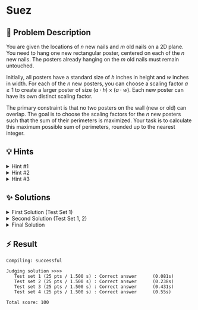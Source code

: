 # Suez

## 📝 Problem Description

You are given the locations of $n$ new nails and $m$ old nails on a 2D plane. You need to hang one new rectangular poster, centered on each of the $n$ new nails. The posters already hanging on the $m$ old nails must remain untouched.

Initially, all posters have a standard size of $h$ inches in height and $w$ inches in width. For each of the $n$ new posters, you can choose a scaling factor $a \ge 1$ to create a larger poster of size $(a \cdot h) \times (a \cdot w)$. Each new poster can have its own distinct scaling factor.

The primary constraint is that no two posters on the wall (new or old) can overlap. The goal is to choose the scaling factors for the $n$ new posters such that the sum of their perimeters is maximized. Your task is to calculate this maximum possible sum of perimeters, rounded up to the nearest integer.

## 💡 Hints

<details>
<summary>Hint #1</summary>
The problem asks you to maximize a certain value (the sum of perimeters) by adjusting a set of variables (the scaling factors $a_i$). What kind of constraints do the non-overlapping conditions impose on these variables? Are these constraints linear?
</details>
<details>
<summary>Hint #2</summary>
This problem can be modeled as a Linear Program (LP). The variables of the LP would be the scaling factors $a_i$ for each new poster. The objective function is a linear combination of these variables. The main challenge is to correctly formulate the non-overlapping conditions as linear constraints.
</details>
<details>
<summary>Hint #3</summary>
Consider two posters, $i$ and $j$, centered at $(x_i, y_i)$ and $(x_j, y_j)$ with scaling factors $a_i$ and $a_j$. For them not to overlap, their projections on the x-axis *or* their projections on the y-axis must not overlap. This means that either $\frac{w}{2}a_i + \frac{w}{2}a_j \le |x_i - x_j|$ or $\frac{h}{2}a_i + \frac{h}{2}a_j \le |y_i - y_j|$ must hold. How can you decide which constraint is the most restrictive one to add to your LP? Think about which dimension will cause an overlap first as the posters grow.
</details>

## ✨ Solutions

<details>
<summary>First Solution (Test Set 1)</summary>
This problem involves maximizing a value subject to a set of constraints, which strongly suggests using **Linear Programming (LP)**. The core of this approach is to define the variables, the objective function, and the constraints.

### Model Formulation

1.  **Variables:** The quantities we can control are the scaling factors for each of the $n$ new posters. Let's denote the scaling factor for the $i$-th new poster as $a_i$. Since the posters can only be magnified, we have a lower bound $a_i \ge 1$ for all $i=1, \dots, n$.

2.  **Objective Function:** We want to maximize the sum of the perimeters of the new posters. The perimeter of a poster $i$ with scaling factor $a_i$ is $2(a_i \cdot w + a_i \cdot h) = a_i(2w + 2h)$. Our objective is to maximize:
    $$ \sum_{i=1}^{n} a_i (2w + 2h) $$

3.  **Constraints:** The posters must not overlap. For the first test set, all nails lie on a horizontal line (e.g., $y=0$), and there are no old posters ($m=0$). This simplifies the problem significantly, as we only need to consider overlaps along the x-axis.

    Consider two new posters, $i$ and $j$, centered at $(x_i, 0)$ and $(x_j, 0)$. Let's assume $x_i < x_j$. The posters are scaled by $a_i$ and $a_j$, so their widths are $a_i \cdot w$ and $a_j \cdot w$. Their right and left boundaries are at $x_i \pm \frac{a_i w}{2}$ and $x_j \pm \frac{a_j w}{2}$. To prevent overlap, the right edge of poster $i$ must be to the left of the left edge of poster $j$.
    
    $$ x_i + \frac{a_i w}{2} \le x_j - \frac{a_j w}{2} $$
    
    Rearranging this gives us a linear constraint on our variables $a_i$ and $a_j$:
    
    $$ \frac{w}{2} a_i + \frac{w}{2} a_j \le x_j - x_i $$
    
    We must add such a constraint for every pair of new posters $(i, j)$.

By setting up this LP with the CGAL library and solving it, we can find the optimal values for $a_i$ and thus the maximum total perimeter. Remember that CGAL's LP solver minimizes, so we must maximize $\sum a_i(2w+2h)$ by minimizing $-\sum a_i(2w+2h)$.

```cpp
#include <iostream>
#include <vector>

#include <CGAL/QP_models.h>
#include <CGAL/QP_functions.h>
#include <CGAL/Gmpz.h>

#include <CGAL/Exact_predicates_inexact_constructions_kernel.h>
#include <CGAL/Delaunay_triangulation_2.h>

typedef double IT;
typedef CGAL::Gmpq ET;
typedef CGAL::Quadratic_program<IT> Program;
typedef CGAL::Quadratic_program_solution<ET> Solution;
typedef Solution::Variable_value_iterator SVI;

typedef CGAL::Exact_predicates_inexact_constructions_kernel K;
typedef CGAL::Delaunay_triangulation_2<K>  Triangulation;
typedef Triangulation::Edge_iterator  Edge_iterator;

typedef K::Point_2 Point;

double ceil_to_double(const CGAL::Quotient<ET> &x) {
  double a = std::ceil(CGAL::to_double(x));
  while (a < x) a += 1;
  while (a-1 >= x) a -= 1;
  return a;
}

void solve() {
  // ===== READ INPUT =====
  int n, m, h, w; std::cin >> n >> m >> h >> w;
  
  // Read new nails
  std::vector<Point> new_nails; new_nails.reserve(n);
  for(int i = 0; i < n; ++i) {
    int x, y; std::cin >> x >> y;
    new_nails.emplace_back(x, y);
  }
  
  // Read old nails
  std::vector<Point> old_nails; old_nails.reserve(m);
  for(int i = 0; i < m; ++i) {
    int x, y; std::cin >> x >> y;
    old_nails.emplace_back(x, y);
  }
  
  // ===== SOLVE =====
  Program lp (CGAL::SMALLER, true, 1, false, 0); 
  double h_halves = ((double) h) / 2.0;
  double w_halves = ((double) w) / 2.0;
  int n_constraints = 0;
  
  // Set constraints that the distance between all new posters needs to be at least 0
  for(int i = 0; i < n; ++i) {
    const Point p_1 = new_nails[i];
    
    for(int j = i + 1; j < n; ++j) {
      const Point p_2 = new_nails[j];
      
      // Determine which of the two points is left and which is right
      const Point *p_left, *p_right;
      if(p_1.x() < p_2.x()) {
        p_left = &p_1;
        p_right = &p_2;
      } else {
        p_left = &p_2;
        p_right = &p_1;
      }
      
      // Add constraint
      lp.set_a(i, n_constraints, w_halves);
      lp.set_a(j, n_constraints, w_halves);
      lp.set_b(n_constraints, p_right->x() - p_left->x());
      
      n_constraints++;
    }
  }
  
  // Set objective
  for(int i = 0; i < n; ++i) {
    lp.set_c(i, -2*w - 2*h);
  }
  
  // Solve LP and calculate sum of perimeters
  Solution s = CGAL::solve_linear_program(lp, ET());
  if(!s.is_optimal()) { std::cout << "ERROR: SOLUTION NOT OPTIMAL" << std::endl; return; }
  
  // ===== OUTPUT =====
  std::cout << std::fixed << std::setprecision(0);
  std::cout << ceil_to_double(-s.objective_value()) << std::endl;
}

int main() {
  std::ios_base::sync_with_stdio(false);
  
  int n_tests; std::cin >> n_tests;
  while(n_tests--) { solve(); }
}
```
</details>

<details>
<summary>Second Solution (Test Set 1, 2)</summary>
To handle the general 2D case without old posters, we must extend our constraints. A naive approach of adding constraints for both x and y dimensions for every pair of posters is too restrictive. For instance, if two posters have the same x-coordinate but different y-coordinates, an x-constraint would force their widths to be zero, which is incorrect.

### The Key Insight
Two posters overlap if and only if their projections on **both** the x-axis and the y-axis overlap. Therefore, to prevent overlap, we only need to ensure that their projections do not overlap on *at least one* of the axes. We should enforce the constraint on the dimension that is "tighter" or, in other words, the dimension where an overlap would occur first as the posters scale up.

How do we determine which dimension is tighter? We can't simply compare the absolute distances $|x_i - x_j|$ and $|y_i - y_j|$, because the posters might not be squares ($w \neq h$). A poster might be very wide and short, making it more prone to horizontal overlap.

The correct approach is to compare the distances *normalized* by the poster dimensions. For a pair of posters $i$ and $j$, we compare:
$$ \frac{|x_i - x_j|}{w} \quad \text{and} \quad \frac{|y_i - y_j|}{h} $$

This comparison tells us how many base-widths or base-heights "fit" between the poster centers. The smaller of these two values corresponds to the more restrictive dimension.
*   If $\frac{|x_i - x_j|}{w} < \frac{|y_i - y_j|}{h}$, the posters are "closer" horizontally. We must add the x-dimension constraint: $\frac{w}{2}a_i + \frac{w}{2}a_j \le |x_i - x_j|$.
*   If $\frac{|y_i - y_j|}{h} < \frac{|x_i - x_j|}{w}$, the posters are "closer" vertically. We add the y-dimension constraint: $\frac{h}{2}a_i + \frac{h}{2}a_j \le |y_i - y_j|$.
*   If they are equal, we must add both constraints to be safe.

This logic ensures that for every pair of new posters, we add the constraint that will become active first, correctly modeling the non-overlap condition.

```cpp
#include <iostream>
#include <vector>

#include <CGAL/QP_models.h>
#include <CGAL/QP_functions.h>
#include <CGAL/Gmpz.h>

#include <CGAL/Exact_predicates_inexact_constructions_kernel.h>
// #include <CGAL/Delaunay_triangulation_2.h>

typedef double IT;
typedef CGAL::Gmpq ET;
typedef CGAL::Quadratic_program<IT> Program;
typedef CGAL::Quadratic_program_solution<ET> Solution;
typedef Solution::Variable_value_iterator SVI;

typedef CGAL::Exact_predicates_inexact_constructions_kernel K;
// typedef CGAL::Delaunay_triangulation_2<K>  Triangulation;
// typedef Triangulation::Edge_iterator  Edge_iterator;

typedef K::Point_2 Point;

double ceil_to_double(const CGAL::Quotient<ET> &x) {
  double a = std::ceil(CGAL::to_double(x));
  while (a < x) a += 1;
  while (a-1 >= x) a -= 1;
  return a;
}

void solve() {
  // std::cout << "==========================================================================" << std::endl;
  // ===== READ INPUT =====
  int n, m, h, w; std::cin >> n >> m >> h >> w;
  
  // Read new nails
  std::vector<Point> new_nails; new_nails.reserve(n);
  for(int i = 0; i < n; ++i) {
    int x, y; std::cin >> x >> y;
    new_nails.emplace_back(x, y);
  }
  
  // Read old nails
  std::vector<Point> old_nails; old_nails.reserve(m);
  for(int i = 0; i < m; ++i) {
    int x, y; std::cin >> x >> y;
    old_nails.emplace_back(x, y);
  }
  
  // ===== SOLVE =====
  Program lp (CGAL::SMALLER, true, 1, false, 0); 
  double h_halves = ((double) h) / 2.0;
  double w_halves = ((double) w) / 2.0;
  int n_constraints = 0;
  
  // Set constraints that the distance between all new posters needs to be at least 0
  for(int i = 0; i < n; ++i) {
    const Point p_1 = new_nails[i];
    
    for(int j = i + 1; j < n; ++j) {
      const Point p_2 = new_nails[j];
      
      // Calculate distance in x and y direction
      double x_dist = std::abs(p_1.x() - p_2.x()) / ((double) w);
      double y_dist = std::abs(p_1.y() - p_2.y()) / ((double) h);
      
      // Determine in which dimensions to add constraints
      bool add_x_constraint = false;
      bool add_y_constraint = false;
      if(x_dist < y_dist) { add_y_constraint = true; }
      else if(x_dist > y_dist) { add_x_constraint = true; }
      else { add_x_constraint = add_y_constraint = true; }

      // Add constraints
      if(add_x_constraint) {
        const Point *p_left, *p_right;
        if(p_1.x() < p_2.x()) {
          p_left = &p_1;
          p_right = &p_2;
        } else {
          p_left = &p_2;
          p_right = &p_1;
        }
        
        // Add constraint
        lp.set_a(i, n_constraints, w_halves);
        lp.set_a(j, n_constraints, w_halves);
        lp.set_b(n_constraints, p_right->x() - p_left->x());
        
        n_constraints++;
      }
      if(add_y_constraint) {
        const Point *p_bot, *p_top;
        if(p_1.y() < p_2.y()) {
          p_bot = &p_1;
          p_top = &p_2;
        } else {
          p_bot = &p_2;
          p_top = &p_1;
        }
        
        // Add constraint
        lp.set_a(i, n_constraints, h_halves);
        lp.set_a(j, n_constraints, h_halves);
        lp.set_b(n_constraints, p_top->y() - p_bot->y());
        
        n_constraints++;
      }
    }
  }
  
  // Set objective
  for(int i = 0; i < n; ++i) {
    lp.set_c(i, -2*w - 2*h);
  }
  
  // Solve LP and calculate sum of perimeters
  Solution s = CGAL::solve_linear_program(lp, ET());
  if(!s.is_optimal()) { std::cout << "ERROR: SOLUTION NOT OPTIMAL" << std::endl; return; }
  
  // ===== OUTPUT =====
  std::cout << std::fixed << std::setprecision(0);
  std::cout << ceil_to_double(-s.objective_value()) << std::endl;
}

int main() {
  std::ios_base::sync_with_stdio(false);
  
  int n_tests; std::cin >> n_tests;
  while(n_tests--) { solve(); }
}
```
</details>
<details>
<summary>Final Solution</summary>
The final step is to incorporate the $m$ old posters, which are already on the wall. These posters have a fixed scaling factor of 1.

### Constraints with Old Posters
For each new poster $i$ (with variable scaling factor $a_i$) and each old poster $k$ (with fixed scaling factor 1), we must ensure they do not overlap. The constraint logic from the previous solution still applies. For the x-dimension, the constraint would be:
$$ \frac{w}{2}a_i + \frac{w}{2}(1) \le |x_i - x_k| $$
This can be rearranged to isolate the variable $a_i$:
$$ \frac{w}{2}a_i \le |x_i - x_k| - \frac{w}{2} $$
A similar constraint exists for the y-dimension. As before, we only need to add the constraint for the dimension that is more restrictive, determined by comparing the normalized distances $|x_i - x_k|/w$ and $|y_i - y_k|/h$.

### Performance Optimization
A naive implementation would add constraints between each new poster and *every* old poster. With $n \le 30$ and $m \le 10^3$, this would result in approximately $n \times m = 30000$ new constraints, which is too slow.

We need to be smarter. For a given new poster $i$, which of the $m$ old posters imposes the tightest restriction on $a_i$? The tightest restriction comes from the old poster that is "closest" in the normalized distance metric. That is, for each new poster $i$, we should find the old poster $k$ that minimizes:
$$ \max\left(\frac{|x_i - x_k|}{w}, \frac{|y_i - y_k|}{h}\right) $$
This expression represents the scaling factor at which poster $i$ would first touch poster $k$. By finding the old poster $k$ that minimizes this value, we find the one that limits the growth of poster $i$ the most. We only need to add the non-overlapping constraint(s) for this single, most restrictive old poster. This reduces the number of additional constraints from $O(n \cdot m)$ to $O(n)$, making the LP feasible to solve.

Note: Using a Delaunay triangulation to find the "closest" old poster is tempting but incorrect. Delaunay triangulation is based on Euclidean (L2) distance, whereas our problem's geometry is defined by the L-infinity norm of the normalized coordinates, i.e., $\max(\Delta x/w, \Delta y/h)$. We must therefore iterate through all old posters for each new one to find the correct closest one.

To improve precision and potentially speed up the solver with integer arithmetic, we can multiply our constraints by 2, avoiding floating-point coefficients. For example, $\frac{w}{2}a_i + \frac{w}{2}a_j \le |x_i - x_j|$ becomes $w \cdot a_i + w \cdot a_j \le 2|x_i - x_j|$.

```cpp
#include <iostream>
#include <vector>
#include <limits>

#include <CGAL/QP_models.h>
#include <CGAL/QP_functions.h>
#include <CGAL/Gmpz.h>

#include <CGAL/Exact_predicates_inexact_constructions_kernel.h>
#include <CGAL/Delaunay_triangulation_2.h>

typedef int IT;
typedef CGAL::Gmpz ET;
typedef CGAL::Quadratic_program<IT> Program;
typedef CGAL::Quadratic_program_solution<ET> Solution;
typedef Solution::Variable_value_iterator SVI;

typedef CGAL::Exact_predicates_inexact_constructions_kernel K;
typedef CGAL::Delaunay_triangulation_2<K>  Triangulation;

typedef K::Point_2 Point;

double ceil_to_double(const CGAL::Quotient<ET> &x) {
  double a = std::ceil(CGAL::to_double(x));
  while (a < x) a += 1;
  while (a-1 >= x) a -= 1;
  return a;
}

void solve() {
  // ===== READ INPUT =====
  int n, m, h, w; std::cin >> n >> m >> h >> w;
  
  // Read new nails
  std::vector<Point> new_nails; new_nails.reserve(n);
  for(int i = 0; i < n; ++i) {
    int x, y; std::cin >> x >> y;
    new_nails.emplace_back(x, y);
  }
  
  // Read old nails
  std::vector<Point> old_nails; old_nails.reserve(m);
  for(int i = 0; i < m; ++i) {
    int x, y; std::cin >> x >> y;
    old_nails.emplace_back(x, y);
  }
  
  // ===== SOLVE =====
  // Triangulate old nails
  Triangulation t;
  t.insert(old_nails.begin(), old_nails.end());
  
  // Setup Linear Program
  Program lp (CGAL::SMALLER, true, 1, false, 0); 
  int n_constraints = 0;
  
  // Set constraints 
  for(int i = 0; i < n; ++i) {
    const Point p_1 = new_nails[i];
    
    // Set constraints for new nails
    for(int j = i + 1; j < n; ++j) {
      const Point p_2 = new_nails[j];
      
      // Calculate distance in x and y direction
      double x_dist = std::abs(p_1.x() - p_2.x()) / ((double) w);
      double y_dist = std::abs(p_1.y() - p_2.y()) / ((double) h);
      
      // Determine in which dimensions to add constraints
      bool add_x_constraint = false;
      bool add_y_constraint = false;
      if(x_dist < y_dist) { add_y_constraint = true; }
      else if(x_dist > y_dist) { add_x_constraint = true; }
      else { add_x_constraint = add_y_constraint = true; }

      // Add constraints
      if(add_x_constraint) {
        const Point *p_left, *p_right;
        if(p_1.x() < p_2.x()) {
          p_left = &p_1;
          p_right = &p_2;
        } else {
          p_left = &p_2;
          p_right = &p_1;
        }
        
        // Add constraint
        lp.set_a(i, n_constraints, w);
        lp.set_a(j, n_constraints, w);
        lp.set_b(n_constraints, 2 * p_right->x() - 2 * p_left->x());
        
        n_constraints++;
      }
      if(add_y_constraint) {
        const Point *p_bot, *p_top;
        if(p_1.y() < p_2.y()) {
          p_bot = &p_1;
          p_top = &p_2;
        } else {
          p_bot = &p_2;
          p_top = &p_1;
        }
        
        // Add constraint
        lp.set_a(i, n_constraints, h);
        lp.set_a(j, n_constraints, h);
        lp.set_b(n_constraints, 2 * p_top->y() - 2 * p_bot->y());
        
        n_constraints++;
      }
    }
    
    // Set constraint for old nails
    if(m > 0) {
      // Find closes old nail in terms of L1 Norm
      int min_dist = std::numeric_limits<int>::max();
      int min_idx = -1;
      for(int j = 0; j < m; j++) {
        const Point p_2 = old_nails[j];
        
        // Calculate distance in x and y direction
        double x_dist = std::abs(p_1.x() - p_2.x()) / ((double) w);
        double y_dist = std::abs(p_1.y() - p_2.y()) / ((double) h);
        
        if(std::max(x_dist, y_dist) < min_dist) {
          min_dist = std::max(x_dist, y_dist);
          min_idx = j;
        }
      }
      
      // Calculate distance in x and y direction
      const Point p_2 = old_nails[min_idx];
      
      double x_dist = std::abs(p_1.x() - p_2.x()) / ((double) w);
      double y_dist = std::abs(p_1.y() - p_2.y()) / ((double) h);
      
      // Determine in which dimensions to add constraints
      bool add_x_constraint = false;
      bool add_y_constraint = false;
      if(x_dist < y_dist) { add_y_constraint = true; }
      else if(x_dist > y_dist) { add_x_constraint = true; }
      else { add_x_constraint = add_y_constraint = true; }
  
      // Add constraints
      if(add_x_constraint) {
        const Point *p_left, *p_right;
        if(p_1.x() < p_2.x()) {
          p_left = &p_1;
          p_right = &p_2;
        } else {
          p_left = &p_2;
          p_right = &p_1;
        }
        
        // Add constraint
        lp.set_a(i, n_constraints, w);
        lp.set_b(n_constraints, 2 * p_right->x() - 2 * p_left->x() - w);
        
        n_constraints++;
      }
      if(add_y_constraint) {
        const Point *p_bot, *p_top;
        if(p_1.y() < p_2.y()) {
          p_bot = &p_1;
          p_top = &p_2;
        } else {
          p_bot = &p_2;
          p_top = &p_1;
        }
        
        // Add constraint
        lp.set_a(i, n_constraints, h);
        lp.set_b(n_constraints, 2 * p_top->y() - 2 * p_bot->y() - h);
        
        n_constraints++;
      }
    }
  }
  
  // Set objective
  for(int i = 0; i < n; ++i) {
    lp.set_c(i, -2*w - 2*h);
  }
  
  // Solve LP and calculate sum of perimeters
  Solution s = CGAL::solve_linear_program(lp, ET());
  if(!s.is_optimal()) { std::cout << "ERROR: SOLUTION NOT OPTIMAL" << std::endl; return; }
  
  // ===== OUTPUT =====
  std::cout << std::fixed << std::setprecision(0);
  std::cout << ceil_to_double(-s.objective_value()) << std::endl;
}

int main() {
  std::ios_base::sync_with_stdio(false);
  
  int n_tests; std::cin >> n_tests;
  while(n_tests--) { solve(); }
}
```
</details>

## ⚡ Result

```plaintext
Compiling: successful

Judging solution >>>>
   Test set 1 (25 pts / 1.500 s) : Correct answer      (0.081s)
   Test set 2 (25 pts / 1.500 s) : Correct answer      (0.238s)
   Test set 3 (25 pts / 1.500 s) : Correct answer      (0.431s)
   Test set 4 (25 pts / 1.500 s) : Correct answer      (0.55s)

Total score: 100
```
